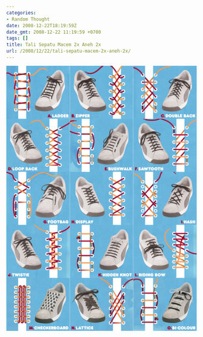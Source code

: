 ```yaml
---
categories:
- Random Thought
date: 2008-12-22T18:19:59Z
date_gmt: 2008-12-22 11:19:59 +0700
tags: []
title: Tali Sepatu Macem 2x Aneh 2x
url: /2008/12/22/tali-sepatu-macem-2x-aneh-2x/
---
```


[![shoelaceAll](/images/shoelaceAll.png)](/images/shoelaceAll.png)